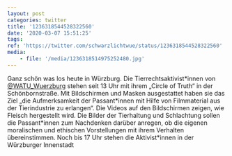 ```yaml
---
layout: post
categories: twitter
title: '1236318544528322560'
date: '2020-03-07 15:51:25'
tags: 
ref: 'https://twitter.com/schwarzlichtwue/status/1236318544528322560'
media:
    - file: '/media/1236318514975252480.jpg'
---
```

Ganz schön was los heute in Würzburg. Die Tierrechtsaktivist\*innen von [@WATU_Wuerzburg](https://twitter.com/WATU_Wuerzburg) stehen seit 13 Uhr mit ihrem „Circle of Truth“ in der Schönbornstraße. 
Mit Bildschirmen und Masken ausgestattet haben sie das Ziel „die Aufmerksamkeit der Passant\*innen mit Hilfe von Filmmaterial aus der Tierindustrie zu erlangen“.
Die Videos auf den Bildschirmen zeigen, wie Fleisch hergestellt wird. Die Bilder der Tierhaltung und Schlachtung sollen die Passant\*innen zum Nachdenken darüber anregen, ob die eigenen moralischen und ethischen Vorstellungen mit ihrem Verhalten übereinstimmen.
Noch bis 17 Uhr stehen die Aktivist\*innen in der Würzburger Innenstadt